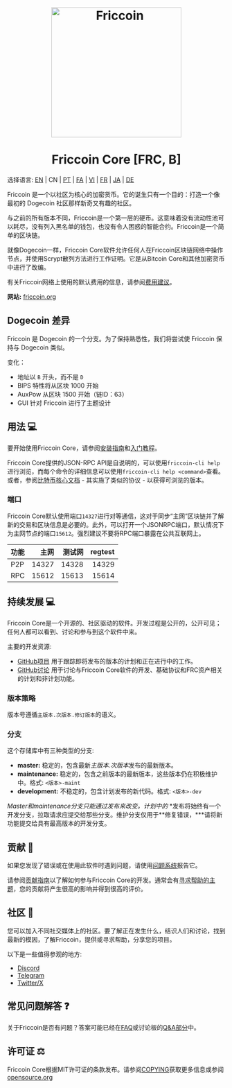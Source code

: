 <h1 align="center">
<img src="https://i.imgur.com/d9a8NfA.png" alt="Friccoin" width="300"/>
<br/><br/>
Friccoin Core [FRC, B]
</h1>

选择语言: [EN](./README.md) | CN | [PT](./README_pt_BR.md) | [FA](./README_fa_IR.md) | [VI](./README_vi_VN.md) | [FR](./README_fr_FR.md) | [JA](./README_ja_JP.md) | [DE](./README_ger_DE.md)

Friccoin 是一个以社区为核心的加密货币。它的诞生只有一个目的：打造一个像最初的 Dogecoin 社区那样新奇又有趣的社区。

与之前的所有版本不同，Friccoin是一个第一层的硬币。这意味着没有流动性池可以耗尽，没有列入黑名单的钱包，也没有令人困惑的智能合约。Friccoin是一个简单的区块链。

就像Dogecoin一样，Friccoin Core软件允许任何人在Friccoin区块链网络中操作节点，并使用Scrypt散列方法进行工作证明。它是从Bitcoin Core和其他加密货币中进行了改编。

有关Friccoin网络上使用的默认费用的信息，请参阅[费用建议](doc/fee-recommendation.md)。

**网站:** [friccoin.org](https://friccoin.org)

## Dogecoin 差异

Friccoin 是 Dogecoin 的一个分支。为了保持熟悉性，我们将尝试使 Friccoin 保持与 Dogecoin 类似。

变化：

* 地址以 `B` 开头，而不是 `D`
* BIPS 特性将从区块 1000 开始
* AuxPow 从区块 1500 开始（链ID：63）
* GUI 针对 Friccoin 进行了主题设计

## 用法 💻

要开始使用Friccoin Core，请参阅[安装指南](INSTALL.md)和[入门教程](doc/getting-started.md)。

Friccoin Core提供的JSON-RPC API是自说明的，可以使用`friccoin-cli help`进行浏览，而每个命令的详细信息可以使用`friccoin-cli help <command>`查看。或者，参阅[比特币核心文档](https://developer.bitcoin.org/reference/rpc/) - 其实施了类似的协议 - 以获得可浏览的版本。

### 端口

Friccoin Core默认使用端口`14327`进行对等通信，这对于同步“主网”区块链并了解新的交易和区块信息是必要的。此外，可以打开一个JSONRPC端口，默认情况下为主网节点的端口`15612`。强烈建议不要将RPC端口暴露在公共互联网上。

| 功能     | 主网    | 测试网  | regtest |
| :------- | ------: | ------: | ------: |
| P2P      |   14327 |   14328 |   14329 |
| RPC      |   15612 |   15613 |   15614 |

## 持续发展 💻

Friccoin Core是一个开源的、社区驱动的软件。开发过程是公开的，公开可见；任何人都可以看到、讨论和参与到这个软件中来。

主要的开发资源:

* [GitHub项目](https://github.com/Friccoin/Friccoin-core/projects) 用于跟踪即将发布的版本的计划和正在进行中的工作。
* [GitHub讨论](https://github.com/Friccoin/Friccoin-core/discussions) 用于讨论与Friccoin Core软件的开发、基础协议和FRC资产相关的计划和非计划功能。


### 版本策略
版本号遵循```主版本.次版本.修订版本```的语义。

### 分支
这个存储库中有三种类型的分支:

- **master:** 稳定的，包含最新*主版本.次版本*发布的最新版本。
- **maintenance:** 稳定的，包含之前版本的最新版本，这些版本仍在积极维护中。格式: ```<版本>-maint```
- **development:** 不稳定的，包含计划发布的新代码。格式: ```<版本>-dev```

*Master和maintenance分支只能通过发布来改变。计划中的*
*发布将始终有一个开发分支，拉取请求应提交给那些分支。维护分支仅用于**修复错误，***请将新功能提交给具有最高版本的开发分支。

## 贡献 🤝

如果您发现了错误或在使用此软件时遇到问题，请使用[问题系统](https://github.com/Friccoin/Friccoin-core/issues/new?assignees=&labels=bug&template=bug_report.md&title=%5Bbug%5D+)报告它。

请参阅[贡献指南](CONTRIBUTING.md)以了解如何参与Friccoin Core的开发。通常会有[寻求帮助的主题](https://github.com/Friccoin/Friccoin-core/labels/help%20wanted)，您的贡献将产生很高的影响并得到很高的评价。

## 社区 🐸

您可以加入不同社交媒体上的社区。要了解正在发生什么，结识人们和讨论，找到最新的模因，了解Friccoin，提供或寻求帮助，分享您的项目。

以下是一些值得参观的地方:


* [Discord](https://discord.gg/rqtkgwsk6j)
* [Telegram](https://t.me/fricscoin)
* [Twitter/X](https://x.com/friccoinpow)

## 常见问题解答 ❓

关于Friccoin是否有问题？答案可能已经在[FAQ](doc/FAQ.md)或讨论板的[Q&A部分](https://github.com/Friccoin/Friccoin-core/discussions/categories/q-a)中。

## 许可证 ⚖️
Friccoin Core根据MIT许可证的条款发布。请参阅[COPYING](COPYING)获取更多信息或参阅[opensource.org](https://opensource.org/licenses/MIT)
